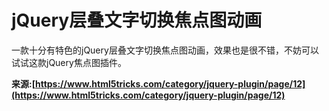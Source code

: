 # jQuery层叠文字切换焦点图动画

一款十分有特色的jQuery层叠文字切换焦点图动画，效果也是很不错，不妨可以试试这款jQuery焦点图插件。

**来源:[https://www.html5tricks.com/category/jquery-plugin/page/12](https://www.html5tricks.com/category/jquery-plugin/page/12)**
